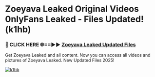 # Zoeyava Leaked Original Videos 0nlyFans Leaked - Files Updated! (k1hb)

<h3>🔴 CLICK HERE 🌐==►► <a href="https://tinyurl.com/2wckxsce" rel="nofollow">Zoeyava Leaked Updated Files</a></h3>

Get Zoeyava Leaked and all content. Now you can access all videos and pictures of Zoeyava Leaked. New Updated Files 2025!

[![k1hb](https://i.imgur.com/AFduVYN.gif)](https://tinyurl.com/2wckxsce)
